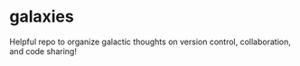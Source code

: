 # galaxies 
Helpful repo to organize galactic thoughts on version control, collaboration, and code sharing!
